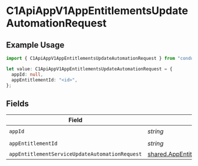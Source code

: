 # C1ApiAppV1AppEntitlementsUpdateAutomationRequest

## Example Usage

```typescript
import { C1ApiAppV1AppEntitlementsUpdateAutomationRequest } from "conductorone-sdk-typescript/sdk/models/operations";

let value: C1ApiAppV1AppEntitlementsUpdateAutomationRequest = {
  appId: null,
  appEntitlementId: "<id>",
};
```

## Fields

| Field                                                                                                                             | Type                                                                                                                              | Required                                                                                                                          | Description                                                                                                                       |
| --------------------------------------------------------------------------------------------------------------------------------- | --------------------------------------------------------------------------------------------------------------------------------- | --------------------------------------------------------------------------------------------------------------------------------- | --------------------------------------------------------------------------------------------------------------------------------- |
| `appId`                                                                                                                           | *string*                                                                                                                          | :heavy_check_mark:                                                                                                                | N/A                                                                                                                               |
| `appEntitlementId`                                                                                                                | *string*                                                                                                                          | :heavy_check_mark:                                                                                                                | N/A                                                                                                                               |
| `appEntitlementServiceUpdateAutomationRequest`                                                                                    | [shared.AppEntitlementServiceUpdateAutomationRequest](../../../sdk/models/shared/appentitlementserviceupdateautomationrequest.md) | :heavy_minus_sign:                                                                                                                | N/A                                                                                                                               |